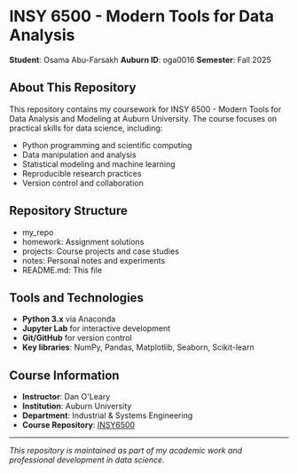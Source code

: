 # INSY 6500 - Modern Tools for Data Analysis
**Student**: Osama Abu-Farsakh
**Auburn ID**: oga0016
**Semester**: Fall 2025
## About This Repository
This repository contains my coursework for INSY 6500 - Modern Tools for Data Analysis and
Modeling at Auburn University. The course focuses on practical skills for data science,
including:
- Python programming and scientific computing
- Data manipulation and analysis
- Statistical modeling and machine learning
- Reproducible research practices
- Version control and collaboration
## Repository Structure
- my_repo
- homework: Assignment solutions
- projects: Course projects and case studies
- notes: Personal notes and experiments
- README.md: This file
## Tools and Technologies
- **Python 3.x** via Anaconda
- **Jupyter Lab** for interactive development
- **Git/GitHub** for version control
- **Key libraries**: NumPy, Pandas, Matplotlib, Seaborn, Scikit-learn
## Course Information
- **Instructor**: Dan O'Leary
- **Institution**: Auburn University
- **Department**: Industrial & Systems Engineering
- **Course Repository**: [INSY6500](https://github.com/olearydj/INSY6500)
---
*This repository is maintained as part of my academic work and professional development in
data science.*
